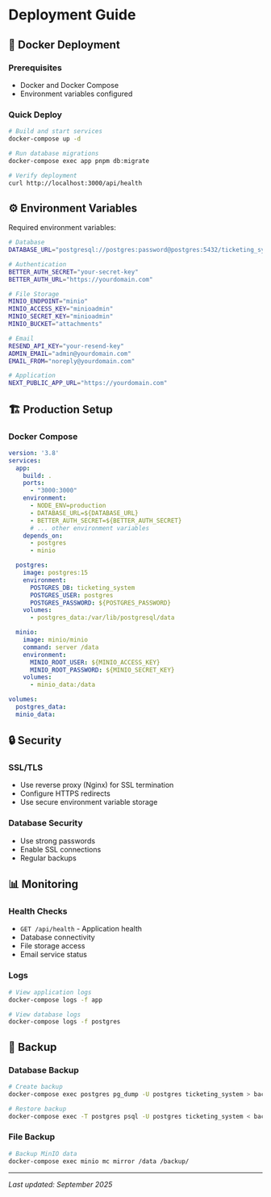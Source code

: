 # Deployment Guide

## 🐳 Docker Deployment

### Prerequisites
- Docker and Docker Compose
- Environment variables configured

### Quick Deploy
```bash
# Build and start services
docker-compose up -d

# Run database migrations
docker-compose exec app pnpm db:migrate

# Verify deployment
curl http://localhost:3000/api/health
```

## ⚙️ Environment Variables

Required environment variables:

```bash
# Database
DATABASE_URL="postgresql://postgres:password@postgres:5432/ticketing_system"

# Authentication
BETTER_AUTH_SECRET="your-secret-key"
BETTER_AUTH_URL="https://yourdomain.com"

# File Storage
MINIO_ENDPOINT="minio"
MINIO_ACCESS_KEY="minioadmin"
MINIO_SECRET_KEY="minioadmin"
MINIO_BUCKET="attachments"

# Email
RESEND_API_KEY="your-resend-key"
ADMIN_EMAIL="admin@yourdomain.com"
EMAIL_FROM="noreply@yourdomain.com"

# Application
NEXT_PUBLIC_APP_URL="https://yourdomain.com"
```

## 🏗️ Production Setup

### Docker Compose
```yaml
version: '3.8'
services:
  app:
    build: .
    ports:
      - "3000:3000"
    environment:
      - NODE_ENV=production
      - DATABASE_URL=${DATABASE_URL}
      - BETTER_AUTH_SECRET=${BETTER_AUTH_SECRET}
      # ... other environment variables
    depends_on:
      - postgres
      - minio

  postgres:
    image: postgres:15
    environment:
      POSTGRES_DB: ticketing_system
      POSTGRES_USER: postgres
      POSTGRES_PASSWORD: ${POSTGRES_PASSWORD}
    volumes:
      - postgres_data:/var/lib/postgresql/data

  minio:
    image: minio/minio
    command: server /data
    environment:
      MINIO_ROOT_USER: ${MINIO_ACCESS_KEY}
      MINIO_ROOT_PASSWORD: ${MINIO_SECRET_KEY}
    volumes:
      - minio_data:/data

volumes:
  postgres_data:
  minio_data:
```

## 🔒 Security

### SSL/TLS
- Use reverse proxy (Nginx) for SSL termination
- Configure HTTPS redirects
- Use secure environment variable storage

### Database Security
- Use strong passwords
- Enable SSL connections
- Regular backups

## 📊 Monitoring

### Health Checks
- `GET /api/health` - Application health
- Database connectivity
- File storage access
- Email service status

### Logs
```bash
# View application logs
docker-compose logs -f app

# View database logs
docker-compose logs -f postgres
```

## 🔄 Backup

### Database Backup
```bash
# Create backup
docker-compose exec postgres pg_dump -U postgres ticketing_system > backup.sql

# Restore backup
docker-compose exec -T postgres psql -U postgres ticketing_system < backup.sql
```

### File Backup
```bash
# Backup MinIO data
docker-compose exec minio mc mirror /data /backup/
```

---

*Last updated: September 2025*